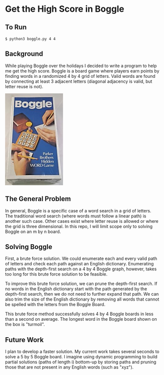 # Get the High Score in Boggle

## To Run
```
$ python3 boggle.py 4 4
```

## Background
While playing Boggle over the holidays I decided to write a program to help me get the high score. Boggle is a board game where players earn points by finding words in a randomized 4 by 4 grid of letters. Valid words are found by connecting at least 3 adjacent letters (diagonal adjacency is valid, but letter reuse is not).  

![alt text](boggle.jpg "Boggle Board Game")

## The General Problem
In general, Boggle is a specific case of a word search in a grid of letters. The traditional word search (where words must follow a linear path) is another such case. Other cases exist where letter reuse is allowed or where the grid is three dimensional. In this repo, I will limit scope only to solving Boggle on an m by n board.

## Solving Boggle
First, a brute force solution. We could enumerate each and every valid path of letters and check each path against an English dictionary. Enumerating paths with the depth-first search on a 4 by 4 Boggle graph, however, takes too long for this brute force solution to be feasible.

To improve this brute force solution, we can prune the depth-first search. If no words in the English dictionary start with the path generated by the depth-first search, then we do not need to further expand that path. We can also trim the size of the English dictionary by removing all words that cannot be spelled with the letters from the Boggle Board.

This brute force method successfully solves 4 by 4 Boggle boards in less than a second on average. The longest word in the Boggle board shown on the box is "turmoil".

## Future Work
I plan to develop a faster solution. My current work takes several seconds to solve a 5 by 5 Boggle board. I imagine using dynamic programming to build partial solutions (paths of length i) bottom-up by storing paths and pruning those that are not present in any English words (such as "xyz").
